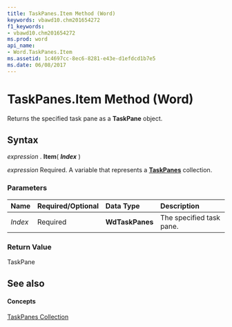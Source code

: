 ```yaml
---
title: TaskPanes.Item Method (Word)
keywords: vbawd10.chm201654272
f1_keywords:
- vbawd10.chm201654272
ms.prod: word
api_name:
- Word.TaskPanes.Item
ms.assetid: 1c4697cc-8ec6-8281-e43e-d1efdcd1b7e5
ms.date: 06/08/2017
---
```



# TaskPanes.Item Method (Word)

Returns the specified task pane as a **TaskPane** object.


## Syntax

 _expression_ . **Item**( **_Index_** )

 _expression_ Required. A variable that represents a **[TaskPanes](taskpanes-object-word.md)** collection.


### Parameters



|**Name**|**Required/Optional**|**Data Type**|**Description**|
|:-----|:-----|:-----|:-----|
| _Index_|Required| **WdTaskPanes**|The specified task pane.|

### Return Value

TaskPane


## See also


#### Concepts


[TaskPanes Collection](taskpanes-object-word.md)


